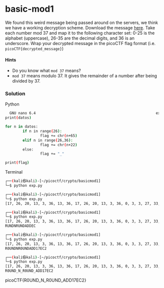 # basic-mod1
We found this weird message being passed around on the servers, we think we have a working decryption scheme. Download the message [here](https://artifacts.picoctf.net/c/395/message.txt). Take each number mod 37 and map it to the following character set: 0-25 is the alphabet (uppercase), 26-35 are the decimal digits, and 36 is an underscore. Wrap your decrypted message in the picoCTF flag format (i.e. `picoCTF{decrypted_message}`)

#### Hints
- Do you know what `mod 37` means?
- `mod 37` means modulo 37. It gives the remainder of a number after being divided by 37.

### Solution
Python
```bash
  GNU nano 6.4                                                       exp.py                                                                
print(datos)

for n in datos:
        if n in range(26):
                flag += chr(n+65)
        elif n in range(26,36):
                flag += chr(n+22)
        else:
                flag += "_"

print(flag)

```

Terminal
```bash
┌──(kali㉿kali)-[~/picoctf/crypto/basicmod1]
└─$ python exp.py

┌──(kali㉿kali)-[~/picoctf/crypto/basicmod1]
└─$ python exp.py
[17, 26, 20, 13, 3, 36, 13, 36, 17, 26, 20, 13, 3, 36, 0, 3, 3, 27, 33, 4, 2, 28]

┌──(kali㉿kali)-[~/picoctf/crypto/basicmod1]
└─$ python exp.py
[17, 26, 20, 13, 3, 36, 13, 36, 17, 26, 20, 13, 3, 36, 0, 3, 3, 27, 33, 4, 2, 28]
RUNDNRUNDADDEC

┌──(kali㉿kali)-[~/picoctf/crypto/basicmod1]
└─$ python exp.py
[17, 26, 20, 13, 3, 36, 13, 36, 17, 26, 20, 13, 3, 36, 0, 3, 3, 27, 33, 4, 2, 28]
R0UNDNR0UNDADD17EC2

┌──(kali㉿kali)-[~/picoctf/crypto/basicmod1]
└─$ python exp.py
[17, 26, 20, 13, 3, 36, 13, 36, 17, 26, 20, 13, 3, 36, 0, 3, 3, 27, 33, 4, 2, 28]
R0UND_N_R0UND_ADD17EC2

```

picoCTF{R0UND_N_R0UND_ADD17EC2}